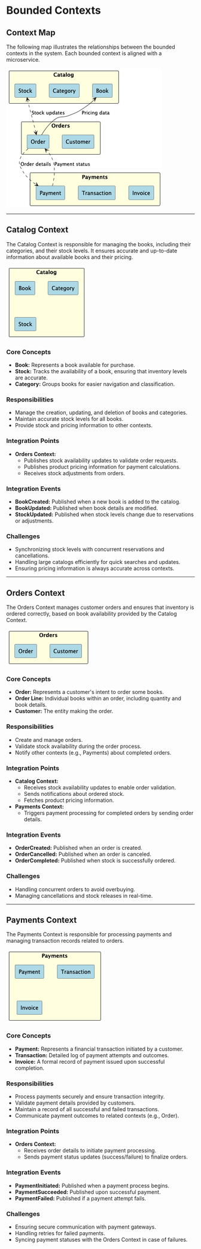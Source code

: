 # Bounded Contexts

## Context Map

The following map illustrates the relationships between the bounded contexts in the system. Each bounded context is
aligned with a microservice.

![Context Map](bounded-context-diagrams/rendered/context_map.png)

---

## Catalog Context

The Catalog Context is responsible for managing the books, including their categories, and their stock levels. It
ensures accurate and up-to-date information about available books and their pricing.

![Catalog Context](bounded-context-diagrams/rendered/catalog_context.png)

### Core Concepts

- **Book:** Represents a book available for purchase.
- **Stock:** Tracks the availability of a book, ensuring that inventory levels are accurate.
- **Category:** Groups books for easier navigation and classification.

### Responsibilities

- Manage the creation, updating, and deletion of books and categories.
- Maintain accurate stock levels for all books.
- Provide stock and pricing information to other contexts.

### Integration Points

- **Orders Context:**
    - Publishes stock availability updates to validate order requests.
    - Publishes product pricing information for payment calculations.
    - Receives stock adjustments from orders.

### Integration Events

- **BookCreated:** Published when a new book is added to the catalog.
- **BookUpdated:** Published when book details are modified.
- **StockUpdated:** Published when stock levels change due to reservations or adjustments.

### Challenges

- Synchronizing stock levels with concurrent reservations and cancellations.
- Handling large catalogs efficiently for quick searches and updates.
- Ensuring pricing information is always accurate across contexts.

---

## Orders Context

The Orders Context manages customer orders and ensures that inventory is ordered correctly, based on book availability
provided by the Catalog Context.

![Orders Context](bounded-context-diagrams/rendered/orders_context.png)

### Core Concepts

- **Order:** Represents a customer's intent to order some books.
- **Order Line:** Individual books within an order, including quantity and book details.
- **Customer:** The entity making the order.

### Responsibilities

- Create and manage orders.
- Validate stock availability during the order process.
- Notify other contexts (e.g., Payments) about completed orders.

### Integration Points

- **Catalog Context:**
    - Receives stock availability updates to enable order validation.
    - Sends notifications about ordered stock.
    - Fetches product pricing information.
- **Payments Context:**
    - Triggers payment processing for completed orders by sending order details.

### Integration Events

- **OrderCreated:** Published when an order is created.
- **OrderCancelled:** Published when an order is canceled.
- **OrderCompleted:** Published when stock is successfully ordered.

### Challenges

- Handling concurrent orders to avoid overbuying.
- Managing cancellations and stock releases in real-time.

---

## Payments Context

The Payments Context is responsible for processing payments and managing transaction records related to orders.

![Payments Context](bounded-context-diagrams/rendered/payments_context.png)

### Core Concepts

- **Payment:** Represents a financial transaction initiated by a customer.
- **Transaction:** Detailed log of payment attempts and outcomes.
- **Invoice:** A formal record of payment issued upon successful completion.

### Responsibilities

- Process payments securely and ensure transaction integrity.
- Validate payment details provided by customers.
- Maintain a record of all successful and failed transactions.
- Communicate payment outcomes to related contexts (e.g., Order).

### Integration Points

- **Orders Context:**
    - Receives order details to initiate payment processing.
    - Sends payment status updates (success/failure) to finalize orders.

### Integration Events

- **PaymentInitiated:** Published when a payment process begins.
- **PaymentSucceeded:** Published upon successful payment.
- **PaymentFailed:** Published if a payment attempt fails.

### Challenges

- Ensuring secure communication with payment gateways.
- Handling retries for failed payments.
- Syncing payment statuses with the Orders Context in case of failures.
